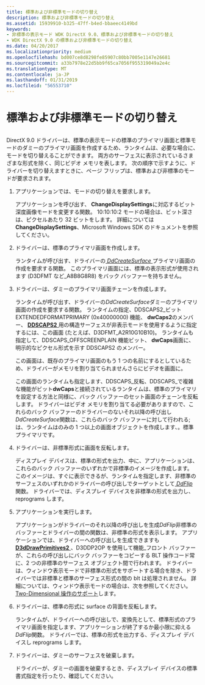 ```yaml
---
title: 標準および非標準モードの切り替え
description: 標準および非標準モードの切り替え
ms.assetid: 15939910-b325-47ff-b4ed-bbaeec4149bd
keywords:
- 非標準の表示モード WDK DirectX 9.0、標準および非標準モードの切り替え
- WDK DirectX 9.0 の標準および非標準モードの切り替え
ms.date: 04/20/2017
ms.localizationpriority: medium
ms.openlocfilehash: bd007ce8d8298fe85907c80bb7005e1147e26681
ms.sourcegitcommit: a33b7978e22d5bb9f65ca7056f955319049a2e4c
ms.translationtype: MT
ms.contentlocale: ja-JP
ms.lasthandoff: 01/31/2019
ms.locfileid: "56553710"
---
```

# <a name="switching-between-standard-and-nonstandard-modes"></a>標準および非標準モードの切り替え


## <span id="ddk_switching_between_standard_and_nonstandard_modes_gg"></span><span id="DDK_SWITCHING_BETWEEN_STANDARD_AND_NONSTANDARD_MODES_GG"></span>


DirectX 9.0 ドライバーは、標準の表示モードの標準のプライマリ画面と標準モードのダミーのプライマリ画面を作成するため、ランタイムは、必要な場合に、モードを切り替えることができます。 両方のサーフェスに表示されているさまざまな形式を除く、同じビデオ メモリを表します。 次の順序で示すように、ドライバーを切り替えますときに、ページ フリップは、標準および非標準のモードが要求されます。

1.  アプリケーションでは、モードの切り替えを要求します。

    アプリケーションを呼び出す、 **ChangeDisplaySettings**に対応するビット深度画像モードを変更する関数。 10:10:10:2 モードの場合は、ビット深さは、ピクセルあたり 32 ビットをします。 詳細については**ChangeDisplaySettings**、Microsoft Windows SDK のドキュメントを参照してください。

2.  ドライバーは、標準のプライマリ画面を作成します。

    ランタイムが呼び出す、ドライバーの[ *DdCreateSurface* ](https://msdn.microsoft.com/library/windows/hardware/ff549263)プライマリ画面の作成を要求する関数。 このプライマリ画面には、標準の表示形式が使用されます (D3DFMT など\_A8B8G8R8) をバック バッファーを持ちません。

3.  ドライバーは、ダミーのプライマリ画面チェーンを作成します。

    ランタイムが呼び出す、ドライバーの*DdCreateSurface*ダミーのプライマリ画面の作成を要求する関数。 ランタイムの指定、DDSCAPS2\_ビット EXTENDEDFORMATPRIMARY (0x40000000) 機能、 **dwCaps2**のメンバー、 [ **DDSCAPS2** ](https://msdn.microsoft.com/library/windows/hardware/ff550292)用の構造サーフェスが非表示モードを使用するように指定するには、この画面 (たとえば、D3DFMT\_A2R10G10B10)。 ランタイムも指定して、DDSCAPS\_OFFSCREENPLAIN 機能ビット、 **dwCaps**画面に、明示的なピクセル形式を示す DDSCAPS2 のメンバー。

    この画面は、既存のプライマリ画面のもう 1 つの名前にするとしているため、ドライバーがメモリを割り当てられませんさらにビデオを画面に。

    この画面のランタイムも指定します、DDSCAPS\_反転、DDSCAPS\_で複雑な機能がビット**dwCaps**と接続されているランタイムは、標準のプライマリを設定する方法と同様に、バック バッファーのセット画面のチェーンを反転します。 ドライバーはビデオ メモリを割り当てる必要がありますので、これらのバック バッファーのドライバーのないそれ以降の呼び出し*DdCreateSurface*関数は、これらのバック バッファーに対して行われる; は、ランタイムはのみの 1 つ以上の画面オブジェクトを作成します、。標準プライマリです。

4.  ドライバーは、非標準形式に画面を反転します。

    ディスプレイ デバイスは、標準の形式を出力、中に、アプリケーションは、これらのバック バッファーのいずれかで非標準のイメージを作成します。 このイメージは、すぐに表示できるが、ランタイムを指定します、非標準のサーフェスのいずれかのドライバーの呼び出しでターゲットとして[ *DdFlip* ](https://msdn.microsoft.com/library/windows/hardware/ff549306)関数。 ドライバーでは、ディスプレイ デバイスを非標準の形式を出力し、reprograms します。

5.  アプリケーションを実行します。

    アプリケーションがドライバーのそれ以降の呼び出しを生成*DdFlip*非標準のバッファーとドライバーの間の関数は、非標準の形式を表示します。 アプリケーションでは、ドライバーへの呼び出しを生成できますも[ **D3dDrawPrimitives2** ](https://msdn.microsoft.com/library/windows/hardware/ff544704) 、D3DDP2OP を使用して機能\_フロント バッファーが、これらの呼び出しにバック バッファーをコピーする BLT 操作コード常に、2 つの非標準のサーフェス オブジェクト間で行われます。 ドライバーは、ウィンドウ表示モードで非標準の形式をサポートする場合を除き、ドライバーでは非標準と標準のサーフェス形式の間の blt は処理されません。 詳細については、ウィンドウ表示モードの場合は、次を参照してください。 [Two-Dimensional 操作のサポート](supporting-two-dimensional-operations.md)します。

6.  ドライバーは、標準の形式に surface の背面を反転します。

    ランタイムが、ドライバーへの呼び出しで、変換先として、標準形式のプライマリ画面を指定します、アプリケーションが終了するか最小限に抑える*DdFlip*関数。 ドライバーでは、標準の形式を出力する、ディスプレイ デバイスし reprograms します。

7.  ドライバーは、ダミーのサーフェスを破棄します。

    ドライバーが、ダミーの画面を破棄するとき、ディスプレイ デバイスの標準書式指定を行ったり、確認してください。

 

 






